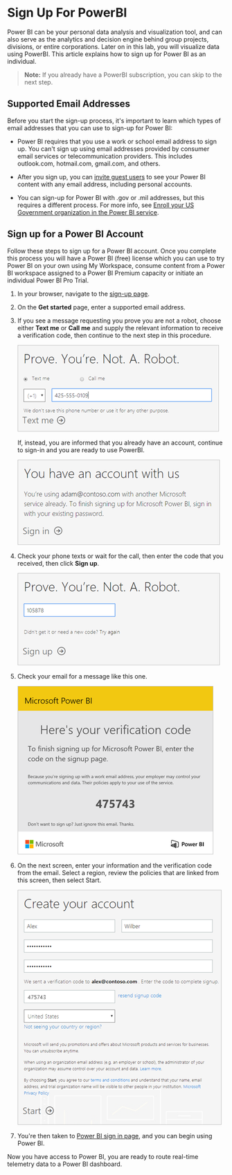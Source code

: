 # Sign Up For PowerBI

Power BI can be your personal data analysis and visualization tool, and can also serve as the analytics and decision engine behind group projects, divisions, or entire corporations. Later on in this lab, you will visualize data using PowerBI. This article explains how to sign up for Power BI as an individual.

>**Note:** If you already have a PowerBI subscription, you can skip to the next step.

## Supported Email Addresses

Before you start the sign-up process, it's important to learn which types of email addresses that you can use to sign-up for Power BI:

* Power BI requires that you use a work or school email address to sign up. You can't sign up using email addresses provided by consumer email services or telecommunication providers. This includes outlook.com, hotmail.com, gmail.com, and others.

* After you sign up, you can [invite guest users](https://docs.microsoft.com/azure/active-directory/active-directory-b2b-what-is-azure-ad-b2b) to see your Power BI content with any email address, including personal accounts.

* You can sign-up for Power BI with .gov or .mil addresses, but this requires a different process. For more info, see [Enroll your US Government organization in the Power BI service](https://docs.microsoft.com/en-us/power-bi/service-govus-signup).

## Sign up for a Power BI Account

Follow these steps to sign up for a Power BI account. Once you complete this process you will have a Power BI (free) license which you can use to try Power BI on your own using My Workspace, consume content from a Power BI workspace assigned to a Power BI Premium capacity or initiate an individual Power BI Pro Trial. 

1. In your browser, navigate to the [sign-up page](https://signup.microsoft.com/signup?sku=a403ebcc-fae0-4ca2-8c8c-7a907fd6c235).

1. On the **Get started** page, enter a supported email address.

1. If you see a message requesting you prove you are not a robot, choose either **Text me** or **Call me** and supply the relevant information to receive a verification code, then continue to the next step in this procedure.

    ![Are you a robot](../../Linked_Image_Files/M99-L07b-prove-robot.png)

    If, instead, you are informed that you already have an account, continue to sign-in and you are ready to use PowerBI.

    ![Are you a robot](../../Linked_Image_Files/M99-L07b-existing-account.png)

1. Check your phone texts or wait for the call, then enter the code that you received, then click **Sign up**.

    ![Sign Up](../../Linked_Image_Files/M99-L07b-sign-up.png)

1. Check your email for a message like this one.

    ![Sign Up](../../Linked_Image_Files/M99-L07b-email-verification.png)

1. On the next screen, enter your information and the verification code from the email. Select a region, review the policies that are linked from this screen, then select Start.

    ![Sign Up](../../Linked_Image_Files/M99-L07b-create-account.png)

1. You're then taken to [Power BI sign in page](https://powerbi.microsoft.com/landing/signin/), and you can begin using Power BI.

Now you have access to Power BI, you are ready to route real-time telemetry data to a Power BI dashboard.
